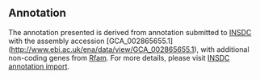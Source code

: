 
Annotation
----------

The annotation presented is derived from annotation submitted to
[INSDC](http://www.insdc.org) with the assembly accession [GCA\_002865655.1]
(http://www.ebi.ac.uk/ena/data/view/GCA_002865655.1),
with additional non-coding genes from
[Rfam](http://rfam.xfam.org/). For more details, please visit [INSDC
annotation import](http://ensemblgenomes.org/info/data/insdc_annotation).
